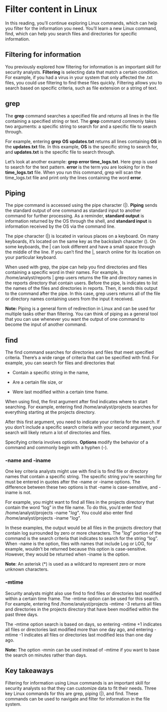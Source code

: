 # Filter content in Linux

In this reading, you’ll continue exploring Linux commands, which can help you filter for the information you need. You’ll learn a new Linux command, find, which can help you search files and directories for specific information.

## Filtering for information

You previously explored how filtering for information is an important skill for security analysts. **Filtering** is selecting data that match a certain condition. For example, if you had a virus in your system that only affected the .txt files, you could use filtering to find these files quickly. Filtering allows you to search based on specific criteria, such as file extension or a string of text.

## grep

The **grep** command searches a specified file and returns all lines in the file containing a specified string or text. The **grep** command commonly takes two arguments: a specific string to search for and a specific file to search through.

For example, entering **grep** **OS** **updates**.**txt** returns all lines containing **OS** in the **updates**.**txt** file. In this example, **OS** is the specific string to search for, and **updates.txt** is the specific file to search through.

Let’s look at another example: **grep error time_logs.txt**. Here grep is used to search for the text pattern. **error** is the term you are looking for in the **time_logs.txt** file. When you run this command, grep will scan the time_logs.txt file and print only the lines containing the word **error**.

## Piping

The pipe command is accessed using the pipe character (|). **Piping** sends the standard output of one command as standard input to another command for further processing. As a reminder, **standard output** is information returned by the OS through the shell, and **standard input** is information received by the OS via the command line. 

The pipe character (|) is located in various places on a keyboard. On many keyboards, it’s located on the same key as the backslash character (\). On some keyboards, the | can look different and have a small space through the middle of the line. If you can’t find the |, search online for its location on your particular keyboard.

When used with grep, the pipe can help you find directories and files containing a specific word in their names. For example, ls /home/analyst/reports | grep users returns the file and directory names in the reports directory that contain users. Before the pipe, ls indicates to list the names of the files and directories in reports. Then, it sends this output to the command after the pipe. In this case, grep users returns all of the file or directory names containing users from the input it received.

**Note:** Piping is a general form of redirection in Linux and can be used for multiple tasks other than filtering. You can think of piping as a general tool that you can use whenever you want the output of one command to become the input of another command.

## find

The find command searches for directories and files that meet specified criteria. There’s a wide range of criteria that can be specified with find. For example, you can search for files and directories that

- Contain a specific string in the name,
    
- Are a certain file size, or
    
- Were last modified within a certain time frame.
    

When using find, the first argument after find indicates where to start searching. For example, entering find /home/analyst/projects searches for everything starting at the projects directory.

After this first argument, you need to indicate your criteria for the search. If you don’t include a specific search criteria with your second argument, your search will likely return a lot of directories and files. 

Specifying criteria involves options. **Options** modify the behavior of a command and commonly begin with a hyphen (-). 

### **-name and -iname**

One key criteria analysts might use with find is to find file or directory names that contain a specific string. The specific string you’re searching for must be entered in quotes after the -name or -iname options. The difference between these two options is that -name is case-sensitive, and -iname is not. 

For example, you might want to find all files in the projects directory that contain the word “log” in the file name. To do this, you’d enter find /home/analyst/projects -name "*log*". You could also enter find /home/analyst/projects -iname "*log*".

In these examples, the output would be all files in the projects directory that contain log surrounded by zero or more characters. The "*log*" portion of the command is the search criteria that indicates to search for the string “log”. When -name is the option, files with names that include Log or LOG, for example, wouldn’t be returned because this option is case-sensitive. However, they would be returned when -iname is the option.

**Note**: An asterisk (*) is used as a wildcard to represent zero or more unknown characters.

### **-mtime**

Security analysts might also use find to find files or directories last modified within a certain time frame. The -mtime option can be used for this search. For example, entering find /home/analyst/projects -mtime -3 returns all files and directories in the projects directory that have been modified within the past three days. 

The -mtime option search is based on days, so entering -mtime +1 indicates all files or directories last modified more than one day ago, and entering -mtime -1 indicates all files or directories last modified less than one day ago. 

**Note:** The option -mmin can be used instead of -mtime if you want to base the search on minutes rather than days.

## Key takeaways

Filtering for information using Linux commands is an important skill for security analysts so that they can customize data to fit their needs. Three key Linux commands for this are grep, piping (|), and find. These commands can be used to navigate and filter for information in the file system.